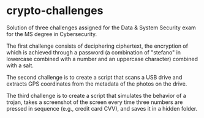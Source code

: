 # crypto-challenges
Solution of three challenges assigned for the Data &amp; System Security exam for the MS degree in Cybersecurity.

The first challenge consists of deciphering ciphertext, the encryption of which is achieved through a password (a combination of "stefano" in lowercase combined with a number and an uppercase character) combined with a salt.

The second challenge is to create a script that scans a USB drive and extracts GPS coordinates from the metadata of the photos on the drive.

The third challenge is to create a script that simulates the behavior of a trojan, takes a screenshot of the screen every time three numbers are pressed in sequence (e.g., credit card CVV), and saves it in a hidden folder.
